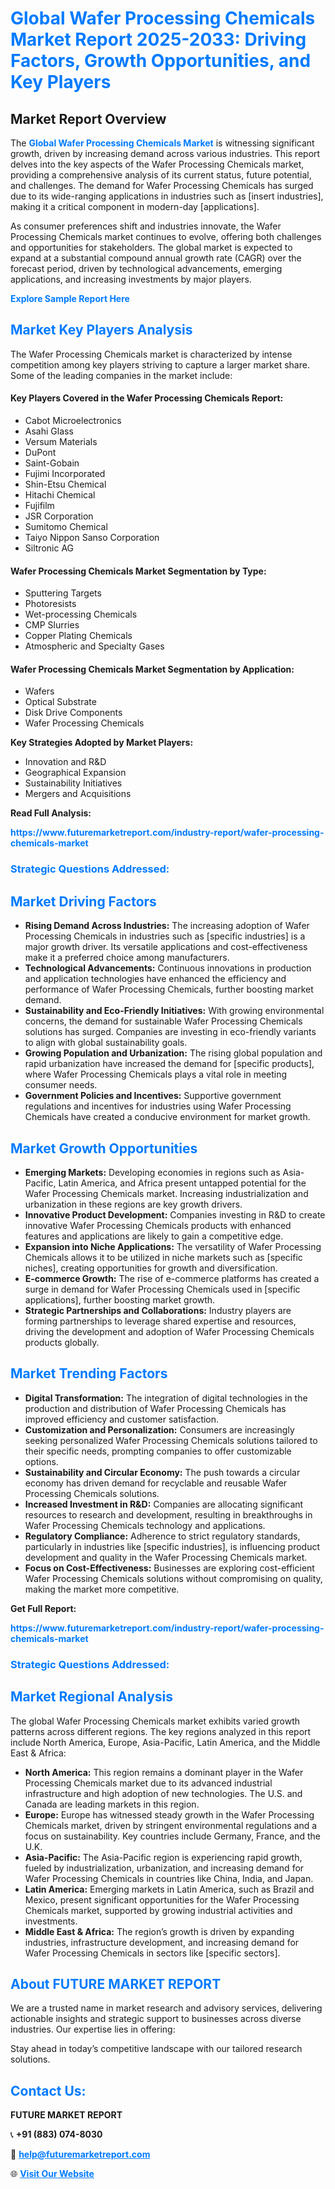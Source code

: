 <h1 style="color: #007BFF;">Global Wafer Processing Chemicals Market Report 2025-2033: Driving Factors, Growth Opportunities, and Key Players</h1>

<section id="overview">
<h2>Market Report Overview</h2>
<p>The <a href="https://www.futuremarketreport.com/industry-report/wafer-processing-chemicals-market" style="color: #007BFF; text-decoration: none;"><strong>Global Wafer Processing Chemicals Market</strong></a> is witnessing significant growth, driven by increasing demand across various industries. This report delves into the key aspects of the Wafer Processing Chemicals market, providing a comprehensive analysis of its current status, future potential, and challenges. The demand for Wafer Processing Chemicals has surged due to its wide-ranging applications in industries such as [insert industries], making it a critical component in modern-day [applications].</p>
<p>As consumer preferences shift and industries innovate, the Wafer Processing Chemicals market continues to evolve, offering both challenges and opportunities for stakeholders. The global market is expected to expand at a substantial compound annual growth rate (CAGR) over the forecast period, driven by technological advancements, emerging applications, and increasing investments by major players.</p>
</section>

<section id="overview">
<p><a href="https://www.futuremarketreport.com/request-sample/reportId=110843" style="color: #007BFF; text-decoration: none;"><strong>Explore Sample Report Here</strong></a></p>
</section>

<section id="key-players">
<h2 style="color: #007BFF;">Market Key Players Analysis</h2>
<p>The Wafer Processing Chemicals market is characterized by intense competition among key players striving to capture a larger market share. Some of the leading companies in the market include:</p>
<h4>Key Players Covered in the Wafer Processing Chemicals Report:</h4>
<ul><li>Cabot Microelectronics</li><li>Asahi Glass</li><li>Versum Materials</li><li>DuPont</li><li>Saint-Gobain</li><li>Fujimi Incorporated</li><li>Shin-Etsu Chemical</li><li>Hitachi Chemical</li><li>Fujifilm</li><li>JSR Corporation</li><li>Sumitomo Chemical</li><li>Taiyo Nippon Sanso Corporation</li><li>Siltronic AG</li></ul>
<h4>Wafer Processing Chemicals Market Segmentation by Type:</h4>
<ul><li>Sputtering Targets</li><li>Photoresists</li><li>Wet-processing Chemicals</li><li>CMP Slurries</li><li>Copper Plating Chemicals</li><li>Atmospheric and Specialty Gases</li></ul>

<h4>Wafer Processing Chemicals Market Segmentation by Application:</h4>
<ul><li>Wafers</li><li>Optical Substrate</li><li>Disk Drive Components</li><li>Wafer Processing Chemicals</li></ul>
<p><strong>Key Strategies Adopted by Market Players:</strong></p>
<ul>
<li>Innovation and R&D</li>
<li>Geographical Expansion</li>
<li>Sustainability Initiatives</li>
<li>Mergers and Acquisitions</li>
</ul>
</section>

<section>
<p><strong>Read Full Analysis: </strong></p><a href="https://www.futuremarketreport.com/industry-report/wafer-processing-chemicals-market" style="color: #007BFF; text-decoration: none;"><strong>https://www.futuremarketreport.com/industry-report/wafer-processing-chemicals-market</strong></a>
<h3 style="color: #007BFF;">Strategic Questions Addressed:</h3>
</section>

<section id="driving-factors">
<h2 style="color: #007BFF;">Market Driving Factors</h2>
<ul>
<li><strong>Rising Demand Across Industries:</strong> The increasing adoption of Wafer Processing Chemicals in industries such as [specific industries] is a major growth driver. Its versatile applications and cost-effectiveness make it a preferred choice among manufacturers.</li>
<li><strong>Technological Advancements:</strong> Continuous innovations in production and application technologies have enhanced the efficiency and performance of Wafer Processing Chemicals, further boosting market demand.</li>
<li><strong>Sustainability and Eco-Friendly Initiatives:</strong> With growing environmental concerns, the demand for sustainable Wafer Processing Chemicals solutions has surged. Companies are investing in eco-friendly variants to align with global sustainability goals.</li>
<li><strong>Growing Population and Urbanization:</strong> The rising global population and rapid urbanization have increased the demand for [specific products], where Wafer Processing Chemicals plays a vital role in meeting consumer needs.</li>
<li><strong>Government Policies and Incentives:</strong> Supportive government regulations and incentives for industries using Wafer Processing Chemicals have created a conducive environment for market growth.</li>
</ul>
</section>

<section id="growth-opportunities">
<h2 style="color: #007BFF;">Market Growth Opportunities</h2>
<ul>
<li><strong>Emerging Markets:</strong> Developing economies in regions such as Asia-Pacific, Latin America, and Africa present untapped potential for the Wafer Processing Chemicals market. Increasing industrialization and urbanization in these regions are key growth drivers.</li>
<li><strong>Innovative Product Development:</strong> Companies investing in R&D to create innovative Wafer Processing Chemicals products with enhanced features and applications are likely to gain a competitive edge.</li>
<li><strong>Expansion into Niche Applications:</strong> The versatility of Wafer Processing Chemicals allows it to be utilized in niche markets such as [specific niches], creating opportunities for growth and diversification.</li>
<li><strong>E-commerce Growth:</strong> The rise of e-commerce platforms has created a surge in demand for Wafer Processing Chemicals used in [specific applications], further boosting market growth.</li>
<li><strong>Strategic Partnerships and Collaborations:</strong> Industry players are forming partnerships to leverage shared expertise and resources, driving the development and adoption of Wafer Processing Chemicals products globally.</li>
</ul>
</section>

<section id="trending-factors">
<h2 style="color: #007BFF;">Market Trending Factors</h2>
<ul>
<li><strong>Digital Transformation:</strong> The integration of digital technologies in the production and distribution of Wafer Processing Chemicals has improved efficiency and customer satisfaction.</li>
<li><strong>Customization and Personalization:</strong> Consumers are increasingly seeking personalized Wafer Processing Chemicals solutions tailored to their specific needs, prompting companies to offer customizable options.</li>
<li><strong>Sustainability and Circular Economy:</strong> The push towards a circular economy has driven demand for recyclable and reusable Wafer Processing Chemicals solutions.</li>
<li><strong>Increased Investment in R&D:</strong> Companies are allocating significant resources to research and development, resulting in breakthroughs in Wafer Processing Chemicals technology and applications.</li>
<li><strong>Regulatory Compliance:</strong> Adherence to strict regulatory standards, particularly in industries like [specific industries], is influencing product development and quality in the Wafer Processing Chemicals market.</li>
<li><strong>Focus on Cost-Effectiveness:</strong> Businesses are exploring cost-efficient Wafer Processing Chemicals solutions without compromising on quality, making the market more competitive.</li>
</ul>
</section>

<section>
<p><strong>Get Full Report: </strong></p><a href="https://www.futuremarketreport.com/industry-report/wafer-processing-chemicals-market" style="color: #007BFF; text-decoration: none;"><strong>https://www.futuremarketreport.com/industry-report/wafer-processing-chemicals-market</strong></a>
<h3 style="color: #007BFF;">Strategic Questions Addressed:</h3>
</section>


<section id="regional-analysis">
<h2 style="color: #007BFF;">Market Regional Analysis</h2>
<p>The global Wafer Processing Chemicals market exhibits varied growth patterns across different regions. The key regions analyzed in this report include North America, Europe, Asia-Pacific, Latin America, and the Middle East & Africa:</p>
<ul>
<li><strong>North America:</strong> This region remains a dominant player in the Wafer Processing Chemicals market due to its advanced industrial infrastructure and high adoption of new technologies. The U.S. and Canada are leading markets in this region.</li>
<li><strong>Europe:</strong> Europe has witnessed steady growth in the Wafer Processing Chemicals market, driven by stringent environmental regulations and a focus on sustainability. Key countries include Germany, France, and the U.K.</li>
<li><strong>Asia-Pacific:</strong> The Asia-Pacific region is experiencing rapid growth, fueled by industrialization, urbanization, and increasing demand for Wafer Processing Chemicals in countries like China, India, and Japan.</li>
<li><strong>Latin America:</strong> Emerging markets in Latin America, such as Brazil and Mexico, present significant opportunities for the Wafer Processing Chemicals market, supported by growing industrial activities and investments.</li>
<li><strong>Middle East & Africa:</strong> The region’s growth is driven by expanding industries, infrastructure development, and increasing demand for Wafer Processing Chemicals in sectors like [specific sectors].</li>
</ul>
</section>

<footer>
<h2 style="color: #007BFF;">About FUTURE MARKET REPORT</h2>
<p>We are a trusted name in market research and advisory services, delivering actionable insights and strategic support to businesses across diverse industries. Our expertise lies in offering:</p>

<p>Stay ahead in today’s competitive landscape with our tailored research solutions.</p>

<h2 style="color: #007BFF;">Contact Us:</h2>
<p><strong>FUTURE MARKET REPORT</strong></p>
<p>📞 <strong>+91 (883) 074-8030</strong></p>
<p>📧 <strong><a href="mailto:help@futuremarketreport.com" style="color: #007BFF;">help@futuremarketreport.com</a></strong></p>
<p>🌐 <strong><a href="https://www.futuremarketreport.com/" style="color: #007BFF;">Visit Our Website</a></strong></p>
</footer>